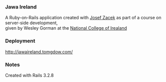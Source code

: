 ### Jawa Ireland

A Ruby-on-Rails application created with [Josef Zacek](https://github.com/josefzacek) as part of a
course on server-side development,   
given by Wesley Gorman at the [National College of Irealand](https://www.ncirl.ie/)

### Deployment 
http://jawaireland.tomgdow.com/


### Notes

Created with Rails 3.2.8 
